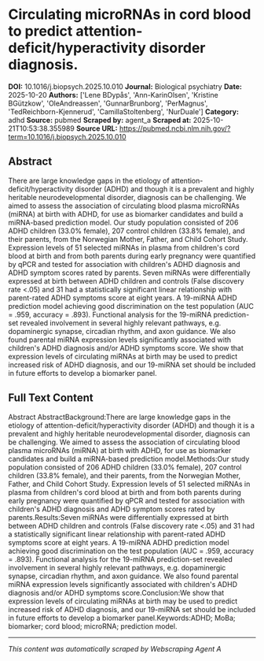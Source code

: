 # Circulating microRNAs in cord blood to predict attention-deficit/hyperactivity disorder diagnosis.

**DOI:** 10.1016/j.biopsych.2025.10.010
**Journal:** Biological psychiatry
**Date:** 2025-10-20
**Authors:** ['Lene BDypås', 'Ann-KarinOlsen', 'Kristine BGützkow', 'OleAndreassen', 'GunnarBrunborg', 'PerMagnus', 'TedReichborn-Kjennerud', 'CamillaStoltenberg', 'NurDuale']
**Category:** adhd
**Source:** pubmed
**Scraped by:** agent_a
**Scraped at:** 2025-10-21T10:53:38.355989
**Source URL:** https://pubmed.ncbi.nlm.nih.gov/?term=10.1016/j.biopsych.2025.10.010

## Abstract

There are large knowledge gaps in the etiology of attention-deficit/hyperactivity disorder (ADHD) and though it is a prevalent and highly heritable neurodevelopmental disorder, diagnosis can be challenging. We aimed to assess the association of circulating blood plasma microRNAs (miRNA) at birth with ADHD, for use as biomarker candidates and build a miRNA-based prediction model.
Our study population consisted of 206 ADHD children (33.0% female), 207 control children (33.8% female), and their parents, from the Norwegian Mother, Father, and Child Cohort Study. Expression levels of 51 selected miRNAs in plasma from children's cord blood at birth and from both parents during early pregnancy were quantified by qPCR and tested for association with children's ADHD diagnosis and ADHD symptom scores rated by parents.
Seven miRNAs were differentially expressed at birth between ADHD children and controls (False discovery rate <.05) and 31 had a statistically significant linear relationship with parent-rated ADHD symptoms score at eight years. A 19-miRNA ADHD prediction model achieving good discrimination on the test population (AUC = .959, accuracy = .893). Functional analysis for the 19-miRNA prediction-set revealed involvement in several highly relevant pathways, e.g. dopaminergic synapse, circadian rhythm, and axon guidance. We also found parental miRNA expression levels significantly associated with children's ADHD diagnosis and/or ADHD symptoms score.
We show that expression levels of circulating miRNAs at birth may be used to predict increased risk of ADHD diagnosis, and our 19-miRNA set should be included in future efforts to develop a biomarker panel.

## Full Text Content

Abstract AbstractBackground:There are large knowledge gaps in the etiology of attention-deficit/hyperactivity disorder (ADHD) and though it is a prevalent and highly heritable neurodevelopmental disorder, diagnosis can be challenging. We aimed to assess the association of circulating blood plasma microRNAs (miRNA) at birth with ADHD, for use as biomarker candidates and build a miRNA-based prediction model.Methods:Our study population consisted of 206 ADHD children (33.0% female), 207 control children (33.8% female), and their parents, from the Norwegian Mother, Father, and Child Cohort Study. Expression levels of 51 selected miRNAs in plasma from children's cord blood at birth and from both parents during early pregnancy were quantified by qPCR and tested for association with children's ADHD diagnosis and ADHD symptom scores rated by parents.Results:Seven miRNAs were differentially expressed at birth between ADHD children and controls (False discovery rate <.05) and 31 had a statistically significant linear relationship with parent-rated ADHD symptoms score at eight years. A 19-miRNA ADHD prediction model achieving good discrimination on the test population (AUC = .959, accuracy = .893). Functional analysis for the 19-miRNA prediction-set revealed involvement in several highly relevant pathways, e.g. dopaminergic synapse, circadian rhythm, and axon guidance. We also found parental miRNA expression levels significantly associated with children's ADHD diagnosis and/or ADHD symptoms score.Conclusion:We show that expression levels of circulating miRNAs at birth may be used to predict increased risk of ADHD diagnosis, and our 19-miRNA set should be included in future efforts to develop a biomarker panel.Keywords:ADHD; MoBa; biomarker; cord blood; microRNA; prediction model.

---
*This content was automatically scraped by Webscraping Agent A*
